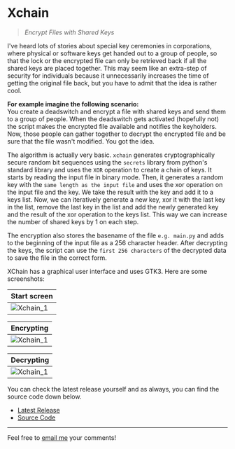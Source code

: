 # Xchain
> _Encrypt Files with Shared Keys_

I've heard lots of stories about special key ceremonies in corporations, where physical or software keys get handed out to a group of people, so that the lock or the encrypted file can only be retrieved back if all the shared keys are placed together. This may seem like an extra-step of security for individuals because it unnecessarily increases the time of getting the original file back, but you have to admit that the idea is rather cool.

**For example imagine the following scenario:**  
You create a deadswitch and encrypt a file with shared keys and send them to a group of people. When the deadswitch gets activated (hopefully not) the script makes the encrypted file available and notifies the keyholders. Now, those people can gather together to decrypt the encrypted file and be sure that the file wasn't modified. You got the idea.

The algorithm is actually very basic. `xchain` generates cryptographically secure random bit sequences using the `secrets` library from python's standard library and uses the `XOR` operation to create a chain of keys. It starts by reading the input file in binary mode. Then, it generates a random key with the `same length as the input file` and uses the xor operation on the input file and the key. We take the result with the key and add it to a keys list. Now, we can iteratively generate a new key, xor it with the last key in the list, remove the last key in the list and add the newly generated key and the result of the xor operation to the keys list. This way we can increase the number of shared keys by 1 on each step.

The encryption also stores the basename of the file `e.g. main.py` and adds to the beginning of the input file as a 256 character header. After decrypting the keys, the script can use the `first 256 characters` of the decrypted data to save the file in the correct form.

XChain has a graphical user interface and uses GTK3. Here are some screenshots:

| Start screen |
| ------------ |
| ![Xchain_1](https://raw.githubusercontent.com/kgbzen/archive/main/images/xchain_1.png) |


| Encrypting |
| ---------- |
| ![Xchain_1](https://raw.githubusercontent.com/kgbzen/archive/main/images/xchain_2.png) |


| Decrypting |
| ---------- |
| ![Xchain_1](https://raw.githubusercontent.com/kgbzen/archive/main/images/xchain_3.png) |

You can check the latest release yourself and as always, you can find the source code down below.

* [Latest Release](https://github.com/kgbzen/xchain-pub/releases)
* [Source Code](https://github.com/kgbzen/xchain-pub)

---
Feel free to [email me](mailto:kaangiray26@protonmail.com) your comments!

